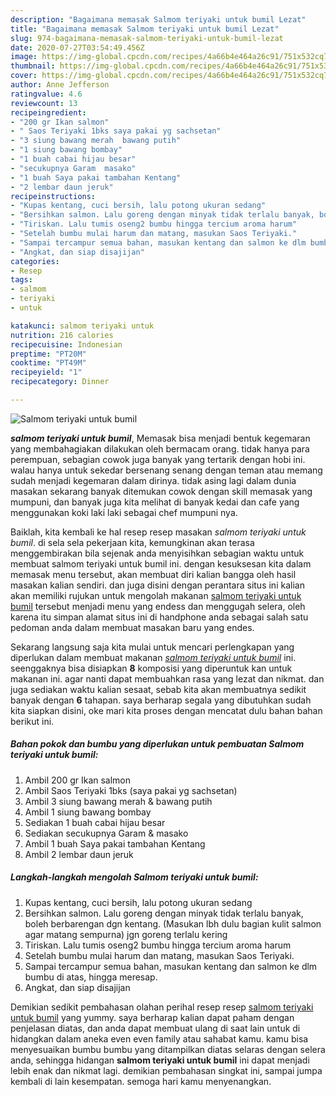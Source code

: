 ```yaml
---
description: "Bagaimana memasak Salmom teriyaki untuk bumil Lezat"
title: "Bagaimana memasak Salmom teriyaki untuk bumil Lezat"
slug: 974-bagaimana-memasak-salmom-teriyaki-untuk-bumil-lezat
date: 2020-07-27T03:54:49.456Z
image: https://img-global.cpcdn.com/recipes/4a66b4e464a26c91/751x532cq70/salmom-teriyaki-untuk-bumil-foto-resep-utama.jpg
thumbnail: https://img-global.cpcdn.com/recipes/4a66b4e464a26c91/751x532cq70/salmom-teriyaki-untuk-bumil-foto-resep-utama.jpg
cover: https://img-global.cpcdn.com/recipes/4a66b4e464a26c91/751x532cq70/salmom-teriyaki-untuk-bumil-foto-resep-utama.jpg
author: Anne Jefferson
ratingvalue: 4.6
reviewcount: 13
recipeingredient:
- "200 gr Ikan salmon"
- " Saos Teriyaki 1bks saya pakai yg sachsetan"
- "3 siung bawang merah  bawang putih"
- "1 siung bawang bombay"
- "1 buah cabai hijau besar"
- "secukupnya Garam  masako"
- "1 buah Saya pakai tambahan Kentang"
- "2 lembar daun jeruk"
recipeinstructions:
- "Kupas kentang, cuci bersih, lalu potong ukuran sedang"
- "Bersihkan salmon. Lalu goreng dengan minyak tidak terlalu banyak, boleh berbarengan dgn kentang. (Masukan lbh dulu bagian kulit salmon agar matang sempurna) jgn goreng terlalu kering"
- "Tiriskan. Lalu tumis oseng2 bumbu hingga tercium aroma harum"
- "Setelah bumbu mulai harum dan matang, masukan Saos Teriyaki."
- "Sampai tercampur semua bahan, masukan kentang dan salmon ke dlm bumbu di atas, hingga meresap."
- "Angkat, dan siap disajijan"
categories:
- Resep
tags:
- salmom
- teriyaki
- untuk

katakunci: salmom teriyaki untuk 
nutrition: 216 calories
recipecuisine: Indonesian
preptime: "PT20M"
cooktime: "PT49M"
recipeyield: "1"
recipecategory: Dinner

---
```



![Salmom teriyaki untuk bumil](https://img-global.cpcdn.com/recipes/4a66b4e464a26c91/751x532cq70/salmom-teriyaki-untuk-bumil-foto-resep-utama.jpg)

<b><i>salmom teriyaki untuk bumil</i></b>, Memasak bisa menjadi bentuk kegemaran yang membahagiakan dilakukan oleh bermacam orang. tidak hanya para perempuan, sebagian cowok juga banyak yang tertarik dengan hobi ini. walau hanya untuk sekedar bersenang senang dengan teman atau memang sudah menjadi kegemaran dalam dirinya. tidak asing lagi dalam dunia masakan sekarang banyak ditemukan cowok dengan skill memasak yang mumpuni, dan banyak juga kita melihat di banyak kedai dan cafe yang menggunakan koki laki laki sebagai chef mumpuni nya.

Baiklah, kita kembali ke hal resep resep masakan <i>salmom teriyaki untuk bumil</i>. di sela sela pekerjaan kita, kemungkinan akan terasa menggembirakan bila sejenak anda menyisihkan sebagian waktu untuk membuat salmom teriyaki untuk bumil ini. dengan kesuksesan kita dalam memasak menu tersebut, akan membuat diri kalian bangga oleh hasil masakan kalian sendiri. dan juga disini dengan perantara situs ini kalian akan memiliki rujukan untuk mengolah makanan <u>salmom teriyaki untuk bumil</u> tersebut menjadi menu yang endess dan menggugah selera, oleh karena itu simpan alamat situs ini di handphone anda sebagai salah satu pedoman anda dalam membuat masakan baru yang endes.




Sekarang langsung saja kita mulai untuk mencari perlengkapan yang diperlukan dalam membuat makanan <u><i>salmom teriyaki untuk bumil</i></u> ini. seenggaknya bisa disiapkan <b>8</b> komposisi yang diperuntuk kan untuk makanan ini. agar nanti dapat membuahkan rasa yang lezat dan nikmat. dan juga sediakan waktu kalian sesaat, sebab kita akan membuatnya sedikit banyak dengan <b>6</b> tahapan. saya berharap segala yang dibutuhkan sudah kita siapkan disini, oke mari kita proses dengan mencatat dulu bahan bahan berikut ini.

<!--inarticleads1-->

##### Bahan pokok dan bumbu yang diperlukan untuk pembuatan Salmom teriyaki untuk bumil:

1. Ambil 200 gr Ikan salmon
1. Ambil  Saos Teriyaki 1bks (saya pakai yg sachsetan)
1. Ambil 3 siung bawang merah &amp; bawang putih
1. Ambil 1 siung bawang bombay
1. Sediakan 1 buah cabai hijau besar
1. Sediakan secukupnya Garam &amp; masako
1. Ambil 1 buah Saya pakai tambahan Kentang
1. Ambil 2 lembar daun jeruk




<!--inarticleads2-->

##### Langkah-langkah mengolah Salmom teriyaki untuk bumil:

1. Kupas kentang, cuci bersih, lalu potong ukuran sedang
1. Bersihkan salmon. Lalu goreng dengan minyak tidak terlalu banyak, boleh berbarengan dgn kentang. (Masukan lbh dulu bagian kulit salmon agar matang sempurna) jgn goreng terlalu kering
1. Tiriskan. Lalu tumis oseng2 bumbu hingga tercium aroma harum
1. Setelah bumbu mulai harum dan matang, masukan Saos Teriyaki.
1. Sampai tercampur semua bahan, masukan kentang dan salmon ke dlm bumbu di atas, hingga meresap.
1. Angkat, dan siap disajijan




Demikian sedikit pembahasan olahan perihal resep resep <u>salmom teriyaki untuk bumil</u> yang yummy. saya berharap kalian dapat paham dengan penjelasan diatas, dan anda dapat membuat ulang di saat lain untuk di hidangkan dalam aneka even even family atau sahabat kamu. kamu bisa menyesuaikan bumbu bumbu yang ditampilkan diatas selaras dengan selera anda, sehingga hidangan <b>salmom teriyaki untuk bumil</b> ini dapat menjadi lebih enak dan nikmat lagi. demikian pembahasan singkat ini, sampai jumpa kembali di lain kesempatan. semoga hari kamu menyenangkan.
